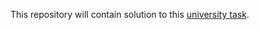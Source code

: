 This repository will contain solution to this [university task](https://github.com/ibodi/bd2019-projekt/blob/master/projekt.md).
